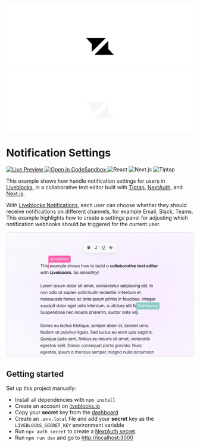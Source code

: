 <p align="center">
  <a href="https://liveblocks.io#gh-light-mode-only">
    <img src="https://raw.githubusercontent.com/liveblocks/liveblocks/main/.github/assets/header-light.svg" alt="Liveblocks" />
  </a>
  <a href="https://liveblocks.io#gh-dark-mode-only">
    <img src="https://raw.githubusercontent.com/liveblocks/liveblocks/main/.github/assets/header-dark.svg" alt="Liveblocks" />
  </a>
</p>

# Notification Settings

<p>
  <a href="#">
    <img src="https://img.shields.io/badge/live%20preview-message?style=flat&logo=data:image/svg+xml;base64,PHN2ZyB2aWV3Qm94PSIwIDAgMjQgMjQiIHhtbG5zPSJodHRwOi8vd3d3LnczLm9yZy8yMDAwL3N2ZyI+PHBhdGggZD0iTTE2Ljg0OSA0Ljc1SDBsNC44NDggNS4wNzV2Ny4wMDhsMTItMTIuMDgzWk03LjE1IDE5LjI1SDI0bC00Ljg0OS01LjA3NVY3LjE2N2wtMTIgMTIuMDgzWiIgZmlsbD0iI2ZmZiIvPjwvc3ZnPg==&color=333" alt="Live Preview" />
  </a>
  <a href="https://codesandbox.io/s/github/liveblocks/liveblocks/tree/main/examples/nextjs-tiptap">
    <img src="https://img.shields.io/badge/open%20in%20codesandbox-message?style=flat&logo=codesandbox&color=333&logoColor=fff" alt="Open in CodeSandbox" />
  </a>
  <img src="https://img.shields.io/badge/react-message?style=flat&logo=react&color=0bd&logoColor=fff" alt="React" />
  <img src="https://img.shields.io/badge/next.js-message?style=flat&logo=next.js&color=07f&logoColor=fff" alt="Next.js" />
  <img src="https://img.shields.io/badge/tiptap-message?style=flat&color=7bf" alt="Tiptap" />
</p>

This example shows how handle notification settings for users in [Liveblocks](https://liveblocks.io), in a collaborative text editor built with [Tiptap](https://tiptap.dev/), [NextAuth](https://next-auth.js.org/), and [Next.js](https://nextjs.org/).

With [Liveblocks Notifications](https://liveblocks.io/notifications), each user can choose whether they should receive notifications on different channels, for example Email, Slack, Teams. This example highlights how to create a settings panel for adjusting which notification webhooks should be triggered for the current user.

<img src="https://raw.githubusercontent.com/liveblocks/liveblocks/main/.github/assets/examples/text-editor.png" width="536" alt="Collaborative Text Editor" />

## Getting started

Set up this project manually:

- Install all dependencies with `npm install`
- Create an account on [liveblocks.io](https://liveblocks.io/dashboard)
- Copy your **secret** key from the [dashboard](https://liveblocks.io/dashboard/apikeys)
- Create an `.env.local` file and add your **secret** key as the `LIVEBLOCKS_SECRET_KEY` environment variable
- Run `npx auth secret` to create a [NextAuth secret](https://next-auth.js.org/configuration/options#nextauth_secret).
- Run `npm run dev` and go to [http://localhost:3000](http://localhost:3000)

<!-- TODO: use this getting started guide after example merged to website

## Getting started

Run the following command to try this example locally:

```bash
npx create-liveblocks-app@latest --example nextjs-notification-settings --api-key
```

This will download the example and ask permission to open your browser, enabling you to automatically get your API key from your [liveblocks.io](https://liveblocks.io) account.

Before running the project, make sure to create your [NextAuth secret](https://next-auth.js.org/configuration/options#nextauth_secret) first:

```bash
npx auth secret
```

### Manual setup

<details><summary>Read more</summary>

<p></p>

Alternatively, you can set up your project manually:

- Install all dependencies with `npm install`
- Create an account on [liveblocks.io](https://liveblocks.io/dashboard)
- Copy your **secret** key from the [dashboard](https://liveblocks.io/dashboard/apikeys)
- Create an `.env.local` file and add your **secret** key as the `LIVEBLOCKS_SECRET_KEY` environment variable
- Run `npx auth secret` to create a [NextAuth secret](https://next-auth.js.org/configuration/options#nextauth_secret).
- Run `npm run dev` and go to [http://localhost:3000](http://localhost:3000)

</details>

### Deploy on Vercel

<details><summary>Read more</summary>

<p></p>

To both deploy on [Vercel](https://vercel.com), and run the example locally, use the following command:

```bash
npx create-liveblocks-app@latest --example nextjs-notification-settings --vercel
```

This will download the example and ask permission to open your browser, enabling you to deploy to Vercel.

Make sure to generate a [NextAuth secret](https://next-auth.js.org/configuration/options#nextauth_secret) and add it to the `AUTH_SECRET` environment variable.

</details>

### Develop on CodeSandbox

<details><summary>Read more</summary>

<p></p>

After forking [this example](https://codesandbox.io/s/github/liveblocks/liveblocks/tree/main/examples/nextjs-notification-settings) on CodeSandbox, create the `LIVEBLOCKS_SECRET_KEY` environment variable as a [secret](https://codesandbox.io/docs/secrets).

Make sure to generate a [NextAuth secret](https://next-auth.js.org/configuration/options#nextauth_secret) and add it to the `AUTH_SECRET` environment variable.

</details>

-->
